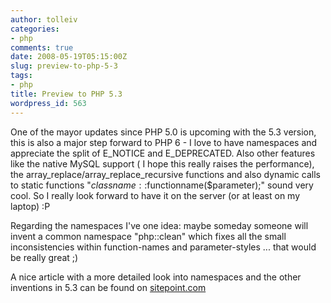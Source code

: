 ```yaml
---
author: tolleiv
categories:
- php
comments: true
date: 2008-05-19T05:15:00Z
slug: preview-to-php-5-3
tags:
- php
title: Preview to PHP 5.3
wordpress_id: 563
---
```


One of the mayor updates since PHP 5.0 is upcoming with the 5.3 version, this is also a major step forward to PHP 6 - I love to have namespaces and appreciate the split of E_NOTICE and E_DEPRECATED. Also other features like the native MySQL support ( I hope this really raises the performance), the array_replace/array_replace_recursive functions and also dynamic calls to static functions "$classname::$functionname($parameter);" sound very cool. So I really look forward to have it on the server (or at least on my laptop) :P

Regarding the namespaces I've one idea: maybe someday someone will invent a common namespace "php::clean" which fixes all the small inconsistencies within function-names and parameter-styles ... that would be really great ;)

A nice article with a more detailed look into namespaces and the other inventions in 5.3 can be found on [sitepoint.com](http://www.sitepoint.com/article/whats-new-php-5-3)
